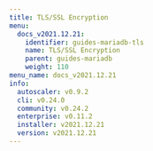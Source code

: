 ```yaml
---
title: TLS/SSL Encryption
menu:
  docs_v2021.12.21:
    identifier: guides-mariadb-tls
    name: TLS/SSL Encryption
    parent: guides-mariadb
    weight: 110
menu_name: docs_v2021.12.21
info:
  autoscaler: v0.9.2
  cli: v0.24.0
  community: v0.24.2
  enterprise: v0.11.2
  installer: v2021.12.21
  version: v2021.12.21
---
```


